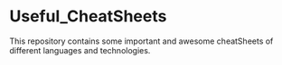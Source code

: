 # Useful_CheatSheets
This repository contains some important and awesome cheatSheets of different languages and technologies.
